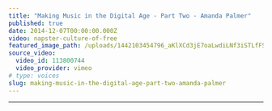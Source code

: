 ```yaml
---
title: "Making Music in the Digital Age - Part Two - Amanda Palmer"
published: true
date: 2014-12-07T00:00:00.000Z
video: napster-culture-of-free
featured_image_path: /uploads/1442103454796_aKlXCd3jE7oaLwdiLNf3iSTLfFSJa6EFbIGMjQtginWvDhX2rnoy3IxUIbata7JCbkcNQjkbR2vdaL_RPXnwpkiuL_P8C0JQ%3Ds1440
source_video:
  video_id: 113800744
  video_provider: vimeo
# type: voices
slug: making-music-in-the-digital-age-part-two-amanda-palmer
---
```

---
